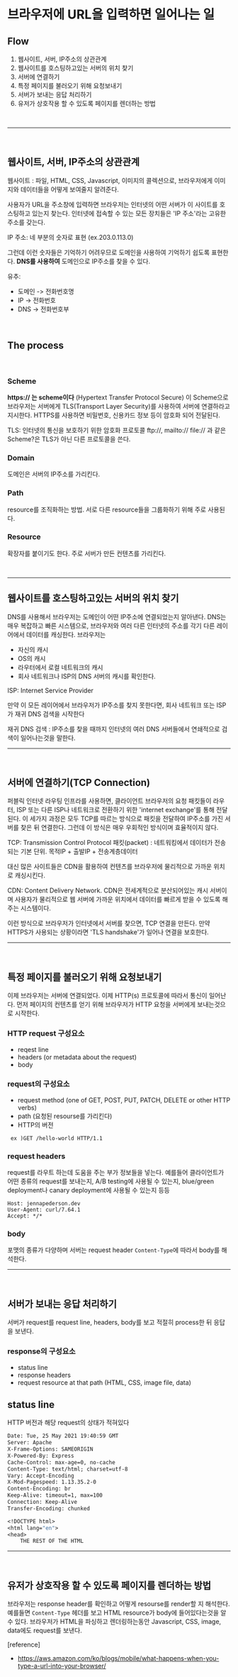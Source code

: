 # 브라우저에 URL을 입력하면 일어나는 일

## Flow

1. 웹사이트, 서버, IP주소의 상관관계
2. 웹사이트를 호스팅하고있는 서버의 위치 찾기
3. 서버에 연결하기
4. 특정 페이지를 불러오기 위해 요청보내기
5. 서버가 보내는 응답 처리하기
6. 유저가 상호작용 할 수 있도록 페이지를 렌더하는 방법  

<br>

---
<br>

## 웹사이트, 서버, IP주소의 상관관계
웹사이트 : 파일, HTML, CSS, Javascript, 이미지의 콜렉션으로, 브라우저에게 이미지와 데이터들을 어떻게 보여줄지 알려준다.

사용자가 URL을 주소창에 입력하면 브라우저는 인터넷의 어떤 서버가 이 사이트를 호스팅하고 있는지 찾는다. 
인터넷에 접속할 수 있는 모든 장치들은 'IP 주소'라는 고유한 주소를 갖는다.

IP 주소: 네 부분의 숫자로 표현 (ex.203.0.113.0) 

그런데 이런 숫자들은 기억하기 어려우므로 도메인을 사용하여 기억하기 쉽도록 표현한다. 
**DNS를 사용하여** 도메인으로 IP주소를 찾을 수 있다.

유추:
- 도메인 -> 전화번호명
- IP -> 전화번호
- DNS -> 전화번호부

<br>

## The process
<br>

### Scheme
**https:// 는 scheme이다** (Hypertext Transfer Protocol Secure)
이 Scheme으로 브라우저는 서버에게 TLS(Transport Layer Security)를 사용하여 서버에 연결하라고 지시한다. 
HTTPS를 사용하면 비밀번호, 신용카드 정보 등이 암호화 되어 전달된다.

TLS: 인터넷의 통신을 보호하기 위한 암호화 프로토콜
ftp://, mailto:// file:// 과 같은 Scheme?은 TLS가 아닌 다른 프로토콜을 쓴다.



### Domain
도메인은 서버의 IP주소를 가리킨다.

### Path
resource를 조직화하는 방법. 서로 다른 resource들을 그룹화하기 위해 주로 사용된다.

### Resource
확장자를 붙이기도 한다. 주로 서버가 만든 컨텐츠를 가리킨다.

<br>

--- 
## 웹사이트를 호스팅하고있는 서버의 위치 찾기
DNS를 사용해서 브라우저는 도메인이 어떤 IP주소에 연결되었는지 알아낸다.
DNS는 매우 복잡하고 빠른 시스템으로, 브라우저와 여러 다른 인터넷의 주소를 각기 다른 레이어에서 데이터를 캐싱한다. 
브라우저는 
- 자신의 캐시 
- OS의 캐시  
- 라우터에서 로컬 네트워크의 캐시
- 회사 네트워크나 ISP의 DNS 서버의 캐시를 확인한다.

ISP: Internet Service Provider

만약 이 모든 레이어에서 브라우저가 IP주소를 찾지 못한다면, 회사 네트워크 또는 ISP가 재귀 DNS 검색을 시작한다

재귀 DNS 검색 : IP주소를 찾을 때까지 인터넷의 여러 DNS 서버들에서 연쇄적으로 검색이 일어나는것을 말한다.

---
<br>

## 서버에 연결하기(TCP Connection)
퍼블릭 인터넷 라우팅 인프라를 사용하면, 클라이언트 브라우저의 요청 패킷들이 
라우터, ISP 또는 다른 ISP나 네트워크로 전환하기 위한 'internet exchange'를 통해 전달된다. 이 세가지 과정은 모두 TCP를 따르는 방식으로 패킷을 전달하여 IP주소를 가진 서버를 찾은 뒤 연결한다. 그런데 이 방식은 매우 우회적인 방식이며 효율적이지 않다.

TCP: Transmission Control Protocol
패킷(packet) : 네트워킹에서 데이터가 전송되는 기본 단위. 목적IP + 출발IP + 전송계층데이터

대신 많은 사이트들은 CDN을 활용하여 컨텐츠를 브라우저에 물리적으로 가까운 위치로 캐싱시킨다. 

CDN: Content Delivery Network.
CDN은 전세계적으로 분산되어있는 캐시 서버이며 사용자가 물리적으로 웹 서버에 가까운 위치에서 데이터를 빠르게 받을 수 있도록 해주는 시스템이다.

이런 방식으로 브라우저가 인터넷에서 서버를 찾으면, TCP 연결을 만든다. 만약 HTTPS가 사용되는 상황이라면 'TLS handshake'가 일어나 연결을 보호한다. 

---
<br>

## 특정 페이지를 불러오기 위해 요청보내기
이제 브라우저는 서버에 연결되었다. 이제 HTTP(s) 프로토콜에 따라서 통신이 일어난다. 먼저 
페이지의 컨텐츠를 얻기 위해 브라우저가 HTTP 요청을 서버에게 보내는것으로 시작한다. 

### HTTP request 구성요소
- reqest line
- headers (or metadata about the request)
- body

### request의 구성요소
- request method (one of GET, POST, PUT, PATCH, DELETE or other HTTP verbs)
- path (요청된 resourse를 가리킨다)
- HTTP의 버전

 ```  ex )GET /hello-world HTTP/1.1 ```


### request headers
request를 라우트 하는데 도움을 주는 부가 정보들을 넣는다. 
예를들어 클라이언트가 어떤 종류의 request를 보내는지, A/B testing에 사용될 수 있는지, blue/green deployment나 canary deployment에 사용될 수 있는지 등등

```
Host: jennapederson.dev
User-Agent: curl/7.64.1
Accept: */* 
```


### body
포맷의 종류가 다양하며 서버는 request header ```Content-Type```에 따라서 body를 해석한다. 

---
<br>

## 서버가 보내는 응답 처리하기
서버가 request를 request line, headers, body를 보고 적절히 process한 뒤 응답을 보낸다. 

### response의 구성요소
- status line
- response headers
- request resource at that path (HTML, CSS, image file, data)

## status line
HTTP 버전과 해당 request의 상태가 적혀있다

```HTTP/1.1 200 OK
Date: Tue, 25 May 2021 19:40:59 GMT
Server: Apache
X-Frame-Options: SAMEORIGIN
X-Powered-By: Express
Cache-Control: max-age=0, no-cache
Content-Type: text/html; charset=utf-8
Vary: Accept-Encoding
X-Mod-Pagespeed: 1.13.35.2-0
Content-Encoding: br
Keep-Alive: timeout=1, max=100
Connection: Keep-Alive
Transfer-Encoding: chunked

<!DOCTYPE html>
<html lang="en">
<head>
    THE REST OF THE HTML
```


---

<br>

## 유저가 상호작용 할 수 있도록 페이지를 렌더하는 방법
브라우저는 response header를 확인하고 어떻게 resourse를 render할 지 해석한다. 예를들면 ```Content-Type``` 헤더를 보고 HTML resource가 body에 들어있다는것을 알 수 있다. 브라우저가 HTML을 파싱하고 렌더링하는동안 Javascript, CSS, image, data에도 request를 보낸다. 


[reference]
* https://aws.amazon.com/ko/blogs/mobile/what-happens-when-you-type-a-url-into-your-browser/